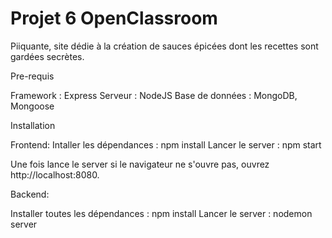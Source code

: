 # Projet 6 OpenClassroom

Piiquante, site dédie à la création de sauces épicées dont les recettes sont gardées
secrètes.


Pre-requis

Framework : Express 
Serveur : NodeJS 
Base de données : MongoDB, Mongoose 


Installation

Frontend:
Intaller les dépendances : npm install 
Lancer le server : npm start 

Une fois lance le server si le navigateur ne s'ouvre pas, ouvrez http://localhost:8080.

Backend: 

Installer toutes les dépendances : npm install
Lancer le server : nodemon server





